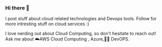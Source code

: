 ### Hi there 👋

I post stuff about cloud related technologies and Devops tools. Follow for more intresting stuff on cloud services :)

I love nerding out about Cloud Computing, so don't hesitate to reach out!
Ask me about ☁️AWS Cloud Computing , Azure,👨‍💻 DevOPS.
